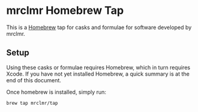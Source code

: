mrclmr Homebrew Tap
===================

This is a [Homebrew](https://brew.sh) tap for casks and formulae for software developed by mrclmr.


Setup
-----

Using these casks or formulae requires Homebrew, which in turn requires Xcode. If you
have not yet installed Homebrew, a quick summary is at the end of this
document.

Once homebrew is installed, simply run:

    brew tap mrclmr/tap
